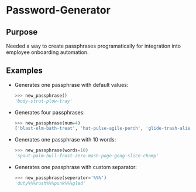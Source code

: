 # Password-Generator
## Purpose
Needed a way to create passphrases programatically for integration into employee onboarding automation.

## Examples

- Generates one passphrase with default values:
    ```python
    >>> new_passphrase()
    'body-strut-plow-tray'
    ```
- Generates four passphrases:
    ```python
    >>> new_passphrase(num=4)
    ['blast-elm-bath-treat', 'hut-pulse-agile-perch', 'glide-trash-alien-cache', 'frail-lemon-lip-turf']
    ```
- Generates one passphrase with 10 words:
    ```python
    >>> new_passphrase(words=10)
    'spout-palm-hull-frost-zero-mash-pogo-gong-slice-chomp'
    ```
- Generates one passphrase with custom separator:
    ```python
    >>> new_passphrase(seperator='%%%')
    'duty%%%rush%%%punk%%%glad'
    ```